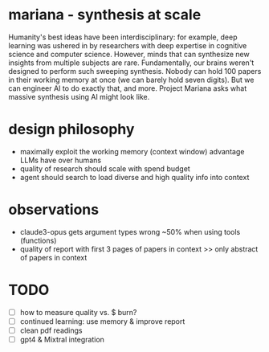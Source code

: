 # mariana - synthesis at scale
Humanity's best ideas have been interdisciplinary: for example, deep learning was ushered in by researchers with deep expertise in cognitive science and computer science. 
However, minds that can synthesize new insights from multiple subjects are rare. 
Fundamentally, our brains weren't designed to perform such sweeping synthesis. 
Nobody can hold 100 papers in their working memory at once (we can barely hold seven digits).
But we can engineer AI to do exactly that, and more. 
Project Mariana asks what massive synthesis using AI might look like.

# design philosophy
- maximally exploit the working memory (context window) advantage LLMs have over humans 
- quality of research should scale with spend budget
- agent should search to load diverse and high quality info into context 

# observations
- claude3-opus gets argument types wrong ~50% when using tools (functions)
- quality of report with first 3 pages of papers in context >> only abstract of papers in context 

# TODO
- [ ] how to measure quality vs. $ burn? 
- [ ] continued learning: use memory & improve report
- [ ] clean pdf readings 
- [ ] gpt4 & Mixtral integration